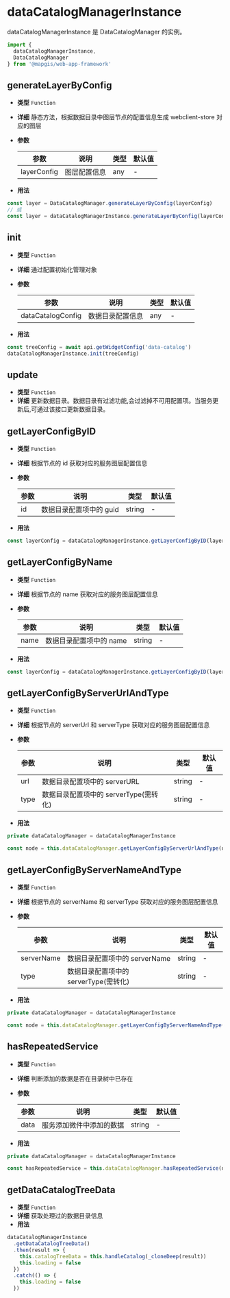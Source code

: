 # dataCatalogManagerInstance

dataCatalogManagerInstance 是 DataCatalogManager 的实例。

```js
import {
  dataCatalogManagerInstance,
  DataCatalogManager
} from '@mapgis/web-app-framework'
```

## generateLayerByConfig

- **类型** `Function`
- **详细** 静态方法，根据数据目录中图层节点的配置信息生成 webclient-store 对应的图层
- **参数**

  | 参数        | 说明         | 类型 | 默认值 |
  | ----------- | ------------ | ---- | ------ |
  | layerConfig | 图层配置信息 | any  | -      |

- **用法**

```js
const layer = DataCatalogManager.generateLayerByConfig(layerConfig)
// 或
const layer = dataCatalogManagerInstance.generateLayerByConfig(layerConfig)
```

## init

- **类型** `Function`
- **详细** 通过配置初始化管理对象
- **参数**

  | 参数              | 说明             | 类型 | 默认值 |
  | ----------------- | ---------------- | ---- | ------ |
  | dataCatalogConfig | 数据目录配置信息 | any  | -      |

- **用法**

```js
const treeConfig = await api.getWidgetConfig('data-catalog')
dataCatalogManagerInstance.init(treeConfig)
```

## update

- **类型** `Function`
- **详细** 更新数据目录。数据目录有过滤功能,会过滤掉不可用配置项。当服务更新后,可通过该接口更新数据目录。

## getLayerConfigByID

- **类型** `Function`
- **详细** 根据节点的 id 获取对应的服务图层配置信息
- **参数**

  | 参数 | 说明                    | 类型   | 默认值 |
  | ---- | ----------------------- | ------ | ------ |
  | id   | 数据目录配置项中的 guid | string | -      |

- **用法**

```js
const layerConfig = dataCatalogManagerInstance.getLayerConfigByID(layer.id)
```

## getLayerConfigByName

- **类型** `Function`
- **详细** 根据节点的 name 获取对应的服务图层配置信息
- **参数**

  | 参数 | 说明                    | 类型   | 默认值 |
  | ---- | ----------------------- | ------ | ------ |
  | name | 数据目录配置项中的 name | string | -      |

- **用法**

```js
const layerConfig = dataCatalogManagerInstance.getLayerConfigByID(layer.name)
```

## getLayerConfigByServerUrlAndType

- **类型** `Function`
- **详细** 根据节点的 serverUrl 和 serverType 获取对应的服务图层配置信息
- **参数**

  | 参数 | 说明                                  | 类型   | 默认值 |
  | ---- | ------------------------------------- | ------ | ------ |
  | url  | 数据目录配置项中的 serverURL          | string | -      |
  | type | 数据目录配置项中的 serverType(需转化) | string | -      |

- **用法**

```js
private dataCatalogManager = dataCatalogManagerInstance

const node = this.dataCatalogManager.getLayerConfigByServerUrlAndType(url,type)
```

## getLayerConfigByServerNameAndType

- **类型** `Function`
- **详细** 根据节点的 serverName 和 serverType 获取对应的服务图层配置信息
- **参数**

  | 参数       | 说明                                  | 类型   | 默认值 |
  | ---------- | ------------------------------------- | ------ | ------ |
  | serverName | 数据目录配置项中的 serverName         | string | -      |
  | type       | 数据目录配置项中的 serverType(需转化) | string | -      |

- **用法**

```js
private dataCatalogManager = dataCatalogManagerInstance

const node = this.dataCatalogManager.getLayerConfigByServerNameAndType(serverName,type)
```

## hasRepeatedService

- **类型** `Function`
- **详细** 判断添加的数据是否在目录树中已存在
- **参数**

  | 参数 | 说明                     | 类型   | 默认值 |
  | ---- | ------------------------ | ------ | ------ |
  | data | 服务添加微件中添加的数据 | string | -      |

- **用法**

```js
private dataCatalogManager = dataCatalogManagerInstance

const hasRepeatedService = this.dataCatalogManager.hasRepeatedService(data)
```

## getDataCatalogTreeData

- **类型** `Function`
- **详细** 获取处理过的数据目录信息
- **用法**

```js
dataCatalogManagerInstance
  .getDataCatalogTreeData()
  .then(result => {
    this.catalogTreeData = this.handleCatalog(_cloneDeep(result))
    this.loading = false
  })
  .catch(() => {
    this.loading = false
  })
```
